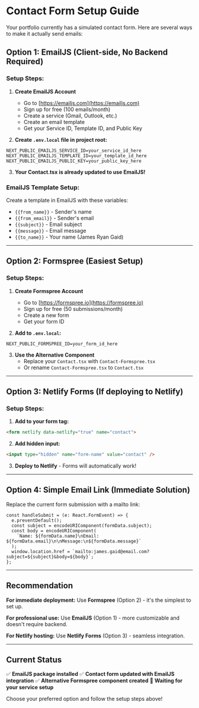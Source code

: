 # Contact Form Setup Guide

Your portfolio currently has a simulated contact form. Here are several ways to make it actually send emails:

## Option 1: EmailJS (Client-side, No Backend Required)

### Setup Steps:
1. **Create EmailJS Account**
   - Go to [https://emailjs.com](https://emailjs.com)
   - Sign up for free (100 emails/month)
   - Create a service (Gmail, Outlook, etc.)
   - Create an email template
   - Get your Service ID, Template ID, and Public Key

2. **Create `.env.local` file in project root:**
```env
NEXT_PUBLIC_EMAILJS_SERVICE_ID=your_service_id_here
NEXT_PUBLIC_EMAILJS_TEMPLATE_ID=your_template_id_here
NEXT_PUBLIC_EMAILJS_PUBLIC_KEY=your_public_key_here
```

3. **Your Contact.tsx is already updated to use EmailJS!**

### EmailJS Template Setup:
Create a template in EmailJS with these variables:
- `{{from_name}}` - Sender's name
- `{{from_email}}` - Sender's email
- `{{subject}}` - Email subject
- `{{message}}` - Email message
- `{{to_name}}` - Your name (James Ryan Gaid)

---

## Option 2: Formspree (Easiest Setup)

### Setup Steps:
1. **Create Formspree Account**
   - Go to [https://formspree.io](https://formspree.io)
   - Sign up for free (50 submissions/month)
   - Create a new form
   - Get your form ID

2. **Add to `.env.local`:**
```env
NEXT_PUBLIC_FORMSPREE_ID=your_form_id_here
```

3. **Use the Alternative Component**
   - Replace your `Contact.tsx` with `Contact-Formspree.tsx`
   - Or rename `Contact-Formspree.tsx` to `Contact.tsx`

---

## Option 3: Netlify Forms (If deploying to Netlify)

### Setup Steps:
1. **Add to your form tag:**
```html
<form netlify data-netlify="true" name="contact">
```

2. **Add hidden input:**
```html
<input type="hidden" name="form-name" value="contact" />
```

3. **Deploy to Netlify** - Forms will automatically work!

---

## Option 4: Simple Email Link (Immediate Solution)

Replace the current form submission with a mailto link:

```tsx
const handleSubmit = (e: React.FormEvent) => {
  e.preventDefault();
  const subject = encodeURIComponent(formData.subject);
  const body = encodeURIComponent(
    `Name: ${formData.name}\nEmail: ${formData.email}\n\nMessage:\n${formData.message}`
  );
  window.location.href = `mailto:james.gaid@email.com?subject=${subject}&body=${body}`;
};
```

---

## Recommendation

**For immediate deployment:** Use **Formspree** (Option 2) - it's the simplest to set up.

**For professional use:** Use **EmailJS** (Option 1) - more customizable and doesn't require backend.

**For Netlify hosting:** Use **Netlify Forms** (Option 3) - seamless integration.

---

## Current Status

✅ **EmailJS package installed**
✅ **Contact form updated with EmailJS integration**
✅ **Alternative Formspree component created**
🔄 **Waiting for your service setup**

Choose your preferred option and follow the setup steps above! 